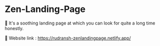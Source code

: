 # Zen-Landing-Page

🫥 It's a soothing landing page at which you can look for quite a long time honestly.
 
🔗 Website link : https://rudransh-zenlandingpage.netlify.app/
